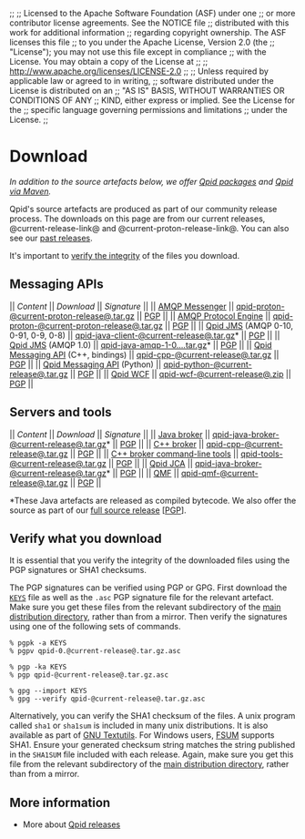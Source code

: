 ;;
;; Licensed to the Apache Software Foundation (ASF) under one
;; or more contributor license agreements.  See the NOTICE file
;; distributed with this work for additional information
;; regarding copyright ownership.  The ASF licenses this file
;; to you under the Apache License, Version 2.0 (the
;; "License"); you may not use this file except in compliance
;; with the License.  You may obtain a copy of the License at
;; 
;;   http://www.apache.org/licenses/LICENSE-2.0
;; 
;; Unless required by applicable law or agreed to in writing,
;; software distributed under the License is distributed on an
;; "AS IS" BASIS, WITHOUT WARRANTIES OR CONDITIONS OF ANY
;; KIND, either express or implied.  See the License for the
;; specific language governing permissions and limitations
;; under the License.
;;

# Download

*In addition to the source artefacts below, we offer
[Qpid packages](packages.html) and [Qpid via Maven](maven.html).*

Qpid's source artefacts are produced as part of our community release
process.  The downloads on this page are from our current releases,
@current-release-link@ and @current-proton-release-link@.  You can
also see our
[past releases](@site-url@/releases/index.html#past-releases).

It's important to [verify the integrity](#verify-what-you-download) of
the files you download.

## Messaging APIs

  || *Content* || *Download* || *Signature* ||
  || [AMQP Messenger](@site-url@/components/messenger/index.html) || [qpid-proton-@current-proton-release@.tar.gz](http://www.apache.org/dyn/closer.cgi/qpid/proton/@current-proton-release@/qpid-proton-@current-proton-release@.tar.gz) || [PGP](http://www.apache.org/dist/qpid/proton/@current-proton-release@/qpid-proton-@current-proton-release@.tar.gz.asc) ||
  || [AMQP Protocol Engine](@site-url@/components/protocol-engine/index.html) || [qpid-proton-@current-proton-release@.tar.gz](http://www.apache.org/dyn/closer.cgi/qpid/proton/@current-proton-release@/qpid-proton-@current-proton-release@.tar.gz) || [PGP](http://www.apache.org/dist/qpid/proton/@current-proton-release@/qpid-proton-@current-proton-release@.tar.gz.asc) ||
  || [Qpid JMS](@site-url@/components/qpid-jms/index.html) (AMQP 0-10, 0-91, 0-9, 0-8) || [qpid-java-client-@current-release@.tar.gz](http://www.apache.org/dyn/closer.cgi/qpid/@current-release@/qpid-java-client-@current-release@.tar.gz)\* || [PGP](http://www.apache.org/dist/qpid/@current-release@/qpid-java-client-@current-release@.tar.gz.asc) ||
  || [Qpid JMS](@site-url@/components/qpid-jms/index.html) (AMQP 1.0) || [qpid-java-amqp-1-0....tar.gz](http://www.apache.org/dyn/closer.cgi/qpid/@current-release@/qpid-java-amqp-1-0-client-jms-@current-release@.tar.gz)\* || [PGP](http://www.apache.org/dist/qpid/@current-release@/qpid-java-amqp-1-0-client-jms-@current-release@.tar.gz.asc) ||
  || [Qpid Messaging API](@site-url@/components/messaging-api/index.html) (C++, bindings) || [qpid-cpp-@current-release@.tar.gz](http://www.apache.org/dyn/closer.cgi/qpid/@current-release@/qpid-cpp-@current-release@.tar.gz) || [PGP](http://www.apache.org/dist/qpid/@current-release@/qpid-cpp-@current-release@.tar.gz.asc) ||
  || [Qpid Messaging API](@site-url@/components/messaging-api/index.html) (Python) || [qpid-python-@current-release@.tar.gz](http://www.apache.org/dyn/closer.cgi/qpid/@current-release@/qpid-python-@current-release@.tar.gz) || [PGP](http://www.apache.org/dist/qpid/@current-release@/qpid-python-@current-release@.tar.gz.asc) ||
  || [Qpid WCF](@site-url@/components/qpid-wcf/index.html) || [qpid-wcf-@current-release@.zip](http://www.apache.org/dyn/closer.cgi/qpid/@current-release@/qpid-wcf-@current-release@.zip) || [PGP](http://www.apache.org/dist/qpid/@current-release@/qpid-wcf-@current-release@.zip.asc) ||

## Servers and tools

  || *Content* || *Download* || *Signature* ||
  || [Java broker](@site-url@/components/java-broker/index.html) || [qpid-java-broker-@current-release@.tar.gz](http://www.apache.org/dyn/closer.cgi/qpid/@current-release@/qpid-java-broker-@current-release@.tar.gz)\* || [PGP](http://www.apache.org/dist/qpid/@current-release@/qpid-java-broker-@current-release@.tar.gz.asc) ||
  || [C++ broker](@site-url@/components/cpp-broker/index.html) || [qpid-cpp-@current-release@.tar.gz](http://www.apache.org/dyn/closer.cgi/qpid/@current-release@/qpid-cpp-@current-release@.tar.gz) || [PGP](http://www.apache.org/dist/qpid/@current-release@/qpid-cpp-@current-release@.tar.gz.asc) ||
  || [C++ broker command-line tools](@site-url@/components/cpp-broker-tools/index.html) || [qpid-tools-@current-release@.tar.gz](http://www.apache.org/dyn/closer.cgi/qpid/@current-release@/qpid-tools-@current-release@.tar.gz) || [PGP](http://www.apache.org/dist/qpid/@current-release@/qpid-tools-@current-release@.tar.gz.asc) ||
  || [Qpid JCA](@site-url@/components/qpid-jca/index.html) || [qpid-java-broker-@current-release@.tar.gz](http://www.apache.org/dyn/closer.cgi/qpid/@current-release@/qpid-java-@current-release@.tar.gz)\* || [PGP](http://www.apache.org/dist/qpid/@current-release@/qpid-java-@current-release@.tar.gz.asc) ||
  || [QMF](@site-url@/components/qmf/index.html) || [qpid-qmf-@current-release@.tar.gz](http://www.apache.org/dyn/closer.cgi/qpid/@current-release@/qpid-qmf-@current-release@.tar.gz) || [PGP](http://www.apache.org/dist/qpid/@current-release@/qpid-qmf-@current-release@.tar.gz.asc) ||

\*These Java artefacts are released as compiled bytecode.  We also
offer the source as part of our
[full source release](http://www.apache.org/dyn/closer.cgi/qpid/@current-release@/qpid-@current-release@.tar.gz)
\[[PGP](http://www.apache.org/dist/qpid/@current-release@/qpid-@current-release@.tar.gz.asc)].

## Verify what you download

It is essential that you verify the integrity of the downloaded files
using the PGP signatures or SHA1 checksums.

The PGP signatures can be verified using PGP or GPG. First download
the [`KEYS`](http://www.apache.org/dist/qpid/KEYS) file as well as the
`.asc` PGP signature file for the relevant artefact. Make sure you get
these files from the relevant subdirectory of the
[main distribution directory](http://www.apache.org/dist/qpid/),
rather than from a mirror. Then verify the signatures using one of the
following sets of commands.

    % pgpk -a KEYS
    % pgpv qpid-0.@current-release@.tar.gz.asc

    % pgp -ka KEYS
    % pgp qpid-@current-release@.tar.gz.asc

    % gpg --import KEYS
    % gpg --verify qpid-@current-release@.tar.gz.asc

Alternatively, you can verify the SHA1 checksum of the files. A unix
program called `sha1` or `sha1sum` is included in many unix
distributions. It is also available as part of
[GNU Textutils](http://www.gnu.org/software/textutils/textutils.html). For
Windows users, [FSUM](http://www.slavasoft.com/fsum/) supports
SHA1. Ensure your generated checksum string matches the string
published in the `SHA1SUM` file included with each release. Again,
make sure you get this file from the relevant subdirectory of the
[main distribution directory](http://www.apache.org/dist/qpid/),
rather than from a mirror.

## More information

 - More about [Qpid releases](@site-url@/releases/index.html)
